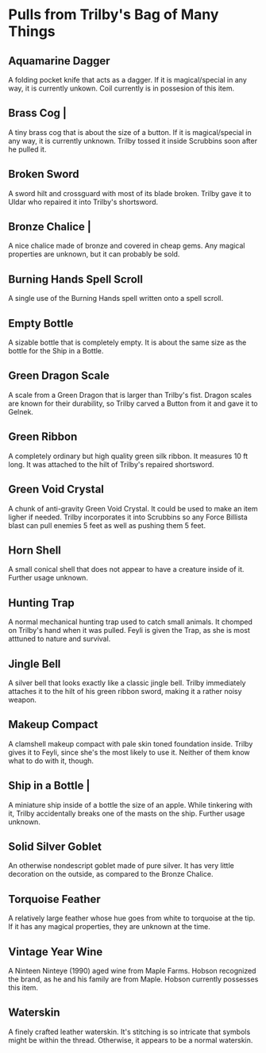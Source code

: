 # Pulls from Trilby's Bag of Many Things

## Aquamarine Dagger

A folding pocket knife that acts as a dagger. If it is magical/special in any way, it is currently unkown. Coil currently is in possesion of this item.

## Brass Cog |

A tiny brass cog that is about the size of a button. If it is magical/special in any way, it is currently unknown. Trilby tossed it inside Scrubbins soon after he pulled it.

## Broken Sword

A sword hilt and crossguard with most of its blade broken. Trilby gave it to Uldar who repaired it into Trilby's shortsword.

## Bronze Chalice |

A nice chalice made of bronze and covered in cheap gems. Any magical properties are unknown, but it can probably be sold.

## Burning Hands Spell Scroll

A single use of the Burning Hands spell written onto a spell scroll.

## Empty Bottle

A sizable bottle that is completely empty. It is about the same size as the bottle for the Ship in a Bottle.

## Green Dragon Scale

A scale from a Green Dragon that is larger than Trilby's fist. Dragon scales are known for their durability, so Trilby carved a Button from it and gave it to Gelnek.

## Green Ribbon

A completely ordinary but high quality green silk ribbon. It measures 10 ft long. It was attached to the hilt of Trilby's repaired shortsword.

## Green Void Crystal

A chunk of anti-gravity Green Void Crystal. It could be used to make an item ligher if needed. Trilby incorporates it into Scrubbins so any Force Billista blast can pull enemies 5 feet as well as pushing them 5 feet.

## Horn Shell

A small conical shell that does not appear to have a creature inside of it. Further usage unknown.

## Hunting Trap

A normal mechanical hunting trap used to catch small animals. It chomped on Trilby's hand when it was pulled. Feyli is given the Trap, as she is most atttuned to nature and survival.

## Jingle Bell

A silver bell that looks exactly like a classic jingle bell. Trilby immediately attaches it to the hilt of his green ribbon sword, making it a rather noisy weapon.

## Makeup Compact

A clamshell makeup compact with pale skin toned foundation inside. Trilby gives it to Feyli, since she's the most likely to use it. Neither of them know what to do with it, though.

## Ship in a Bottle |

A miniature ship inside of a bottle the size of an apple. While tinkering with it, Trilby accidentally breaks one of the masts on the ship. Further usage unknown.

## Solid Silver Goblet

An otherwise nondescript goblet made of pure silver. It has very little decoration on the outside, as compared to the Bronze Chalice. 

## Torquoise Feather

A relatively large feather whose hue goes from white to torquoise at the tip. If it has any magical properties, they are unknown at the time.

## Vintage Year Wine

A Ninteen Ninteye (1990) aged wine from Maple Farms. Hobson recognized the brand, as he and his family are from Maple. Hobson currently possesses this item.

## Waterskin

A finely crafted leather waterskin. It's stitching is so intricate that symbols might be within the thread. Otherwise, it appears to be a normal waterskin.